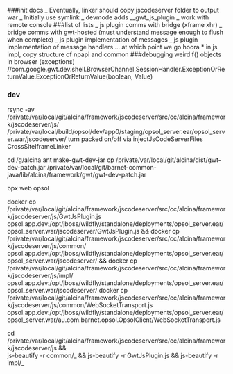 ###init docs
_ Eventually, linker should copy jscodeserver folder to output war
_ Initially use symlink
_ devmode adds \_\_gwt_js_plugin
_ work with remote console
###list of lists
_ js plugin comms with bridge (xframe xhr)
_ bridge comms with gwt-hosted (must understand message enough to flush when complete)
_ js plugin implementation of messages
_ js plugin implementation of message handlers
... at which point we go hoora \* in js impl, copy structure of npapi and common
###debugging weird f() objects in browser (exceptions)
//com.google.gwt.dev.shell.BrowserChannel.SessionHandler.ExceptionOrReturnValue.ExceptionOrReturnValue(boolean, Value)

### dev

rsync -av /private/var/local/git/alcina/framework/jscodeserver/src/cc/alcina/framework/jscodeserver/js/ /private/var/local/build/opsol/dev/app0/staging/opsol_server.ear/opsol_server.war/jscodeserver/
turn packed on/off via injectJsCodeServerFiles CrossSiteIframeLinker

cd /g/alcina
ant make-gwt-dev-jar
cp /private/var/local/git/alcina/dist/gwt-dev-patch.jar /private/var/local/git/barnet-common-java/lib/alcina/framework/gwt/gwt-dev-patch.jar

bpx web opsol

docker cp /private/var/local/git/alcina/framework/jscodeserver/src/cc/alcina/framework/jscodeserver/js/GwtJsPlugin.js opsol.app.dev:/opt/jboss/wildfly/standalone/deployments/opsol_server.ear/opsol_server.war/jscodeserver/GwtJsPlugin.js &&
docker cp /private/var/local/git/alcina/framework/jscodeserver/src/cc/alcina/framework/jscodeserver/js/common/ opsol.app.dev:/opt/jboss/wildfly/standalone/deployments/opsol_server.ear/opsol_server.war/jscodeserver/ &&
docker cp /private/var/local/git/alcina/framework/jscodeserver/src/cc/alcina/framework/jscodeserver/js/impl/ opsol.app.dev:/opt/jboss/wildfly/standalone/deployments/opsol_server.ear/opsol_server.war/jscodeserver/
docker cp /private/var/local/git/alcina/framework/jscodeserver/src/cc/alcina/framework/jscodeserver/js/common/WebSocketTransport.js opsol.app.dev:/opt/jboss/wildfly/standalone/deployments/opsol_server.ear/opsol_server.war/au.com.barnet.opsol.OpsolClient/WebSocketTransport.js

cd /private/var/local/git/alcina/framework/jscodeserver/src/cc/alcina/framework/jscodeserver/js && \
js-beautify -r common/_ && js-beautify -r GwtJsPlugin.js && js-beautify -r impl/_
